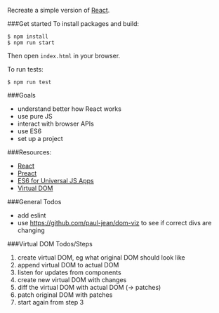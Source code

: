 Recreate a simple version of [React](https://github.com/facebook/react).

###Get started
To install packages and build:
```
$ npm install
$ npm run start
```
Then open `index.html` in your browser.

To run tests:
```
$ npm run test
```

###Goals
- understand better how React works
- use pure JS
- interact with browser APIs
- use ES6
- set up a project


###Resources:
- [React](https://github.com/facebook/react)
- [Preact](https://github.com/developit/preact)
- [ES6 for Universal JS Apps](https://medium.com/javascript-scene/how-to-use-es6-for-isomorphic-javascript-apps-2a9c3abe5ea2#.xfoth6mdp)
- [Virtual DOM](https://github.com/Matt-Esch/virtual-dom)


###General Todos
- add eslint
- use https://github.com/paul-jean/dom-viz to see if correct divs are changing


###Virtual DOM Todos/Steps
1. create virtual DOM, eg what original DOM should look like
2. append virtual DOM to actual DOM
3. listen for updates from components
4. create new virtual DOM with changes
5. diff the virtual DOM with actual DOM (-> patches)
6. patch original DOM with patches
7. start again from step 3
